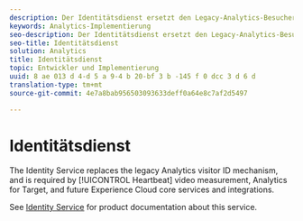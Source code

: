 ```yaml
---
description: Der Identitätsdienst ersetzt den Legacy-Analytics-Besucher-ID-Mechanismus und ist für Puls-Videomessung, Analytics für Target und zukünftige Experience Cloud-Hauptdienste und Integrationen erforderlich.
keywords: Analytics-Implementierung
seo-description: Der Identitätsdienst ersetzt den Legacy-Analytics-Besucher-ID-Mechanismus und ist für Puls-Videomessung, Analytics für Target und zukünftige Experience Cloud-Hauptdienste und Integrationen erforderlich.
seo-title: Identitätsdienst
solution: Analytics
title: Identitätsdienst
topic: Entwickler und Implementierung
uuid: 8 ae 013 d 4-d 5 a 9-4 b 20-bf 3 b -145 f 0 dcc 3 d 6 d
translation-type: tm+mt
source-git-commit: 4e7a8bab956503093633deff0a64e8c7af2d5497

---
```



# Identitätsdienst

The Identity Service replaces the legacy Analytics visitor ID mechanism, and is required by [!UICONTROL Heartbeat] video measurement, Analytics for Target, and future Experience Cloud core services and integrations.

See [Identity Service](https://marketing.adobe.com/resources/help/en_US/mcvid/) for product documentation about this service.
